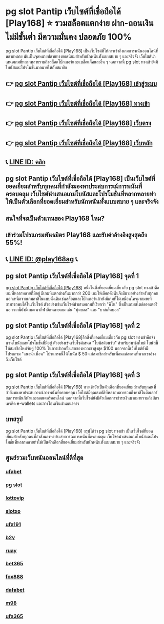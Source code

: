 
# pg slot Pantip เว็บไซต์ที่เชื่อถือได้ [Play168] ⭐ รวมสล็อตแตกง่าย ฝาก-ถอนเงิน ไม่มีขั้นต่ำ มีความมั่นคง ปลอดภัย 100%

pg slot Pantip เว็บไซต์ที่เชื่อถือได้ [Play168] เป็นเว็บไซต์ที่ให้การเข้าถึงเกมการพนันออนไลน์ที่หลากหลาย มันเป็นจุดหมายปลายทางยอดนิยมสําหรับนักพนันทั้งแบบสบาย ๆ และจริงจัง เว็บไซต์นําเสนอเกมที่หลากหลายรวมถึงสล็อตโป๊กเกอร์และแบล็คแจ็คและอื่น ๆ นอกจากนี้ pg slot ทางเข้ายังมีโบนัสและโปรโมชั่นมากมายให้กับสมาชิก

## 👉 [pg slot Pantip เว็บไซต์ที่เชื่อถือได้ [Play168] เข้าสู่ระบบ](https://bit.ly/3TCj9rY)
## 👉 [pg slot Pantip เว็บไซต์ที่เชื่อถือได้ [Play168] ทางเข้า](https://bit.ly/3TCj9rY)
## 👉 [pg slot Pantip เว็บไซต์ที่เชื่อถือได้ [Play168] เว็บตรง](https://bit.ly/3TCj9rY)
## 👉 [pg slot Pantip เว็บไซต์ที่เชื่อถือได้ [Play168] เว็บหลัก](https://bit.ly/3TCj9rY)
## 📞 [LINE ID: คลิก](https://line.me/R/ti/p/@342mcrfd)

## pg slot Pantip เว็บไซต์ที่เชื่อถือได้ [Play168] เป็นเว็บไซต์ที่ยอดเยี่ยมสําหรับทุกคนที่กําลังมองหาประสบการณ์การพนันที่ครอบคลุม เว็บไซต์นําเสนอเกมโบนัสและโปรโมชั่นที่หลากหลายทําให้เป็นตัวเลือกที่ยอดเยี่ยมสําหรับนักพนันทั้งแบบสบาย ๆ และจริงจัง

## สนใจที่จะเป็นตัวแทนของ Play168 ไหม?
## เข้าร่วมโปรแกรมพันธมิตร Play168 และรับค่าอ้างอิงสูงสุดถึง 55%!
## 📞 [LINE ID: @play168ag](https://bit.ly/3RSGiFl) 📞

## pg slot Pantip เว็บไซต์ที่เชื่อถือได้ [Play168] จุดที่ 1
[pg slot Pantip เว็บไซต์ที่เชื่อถือได้ [Play168]](https://atom.io/themes/pg%20slot) หนึ่งในสิ่งที่ยอดเยี่ยมเกี่ยวกับ pg slot ทางเข้าคือเกมที่หลากหลายที่มีอยู่ มีเกมที่แตกต่างกันมากกว่า 200 เกมให้เลือกดังนั้นจึงมีบางอย่างสําหรับทุกคน นอกเหนือจากเกมคาสิโนแบบดั้งเดิมเช่นสล็อตและโป๊กเกอร์แล้วยังมีเกมที่ไม่เหมือนใครมากมายที่สามารถพบได้ในเว็บไซต์ ตัวอย่างเช่นเว็บไซต์นําเสนอเกมที่เรียกว่า "คีโน" ซึ่งเป็นเกมสไตล์ลอตเตอรี นอกจากนี้ยังมีเกมแนวกีฬาอีกหลายเกม เช่น "ฟุตบอล" และ "บาสเก็ตบอล"

## pg slot Pantip เว็บไซต์ที่เชื่อถือได้ [Play168] จุดที่ 2
pg slot Pantip เว็บไซต์ที่เชื่อถือได้ [Play168]อีกสิ่งที่ยอดเยี่ยมเกี่ยวกับ pg slot ทางเข้าคือจํานวนโบนัสและโปรโมชั่นที่มีอยู่ ตัวอย่างเช่นเว็บไซต์เสนอ "โบนัสต้อนรับ" สําหรับสมาชิกใหม่ โบนัสนี้ให้สมาชิกใหม่จับคู่ 100% ในการฝากครั้งแรกของพวกเขาสูงสุด $100 นอกจากนี้เว็บไซต์ยังมีโปรแกรม "แนะนําเพื่อน" โปรแกรมนี้ให้โบนัส $ 50 แก่สมาชิกสําหรับเพื่อนแต่ละคนที่พวกเขาอ้างถึงเว็บไซต์

## pg slot Pantip เว็บไซต์ที่เชื่อถือได้ [Play168] จุดที่ 3
pg slot Pantip เว็บไซต์ที่เชื่อถือได้ [Play168] ทางเข้ายังเป็นตัวเลือกที่ยอดเยี่ยมสําหรับทุกคนที่กําลังมองหาประสบการณ์การพนันที่ครอบคลุม เว็บไซต์มีคุณสมบัติที่หลากหลายรวมถึงคาสิโนดีลเลอร์สดการพนันกีฬาและลอตเตอรีออนไลน์ นอกจากนี้เว็บไซต์ยังมีตัวเลือกการชําระเงินมากมายรวมถึงบัตรเครดิต e-wallets และการโอนเงินผ่านธนาคาร

## บทสรุป
pg slot Pantip เว็บไซต์ที่เชื่อถือได้ [Play168] สรุปได้ว่า pg slot ทางเข้า เป็นเว็บไซต์ที่ยอดเยี่ยมสําหรับทุกคนที่กําลังมองหาประสบการณ์การพนันที่ครอบคลุม เว็บไซต์นําเสนอเกมโบนัสและโปรโมชั่นที่หลากหลายทําให้เป็นตัวเลือกที่ยอดเยี่ยมสําหรับนักพนันทั้งแบบสบาย ๆ และจริงจัง

## ศูนย์รวมเว็บพนันออนไลน์ที่ดีที่สุด
### [ufabet](https://atom.io/packages/ufabet)
### [pg slot](https://atom.io/themes/pg%20slot)
### [lottovip](https://atom.io/packages/lottovip)
### [slotxo](https://atom.io/packages/slotxo)
### [ufa191](https://atom.io/packages/ufa191)
### [b2y](https://atom.io/packages/b2y)
### [ruay](https://atom.io/themes/ruay)
### [bet365](https://atom.io/packages/bet365)
### [fox888](https://atom.io/packages/fox888)
### [dafabet](https://atom.io/packages/dafabet)
### [m98](https://atom.io/packages/m98)
### [ufa365](https://atom.io/packages/ufa365)